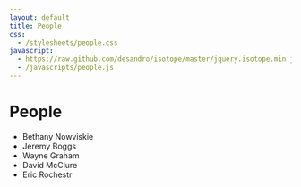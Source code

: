 ```yaml
---
layout: default 
title: People
css:
  - /stylesheets/people.css
javascript:
  - https://raw.github.com/desandro/isotope/master/jquery.isotope.min.js
  - /javascripts/people.js
---
```


# People

<ul id="people">
  <li>Bethany Nowviskie</li>
  <li>Jeremy Boggs</li>
  <li>Wayne Graham</li>
  <li>David McClure</li>
  <li>Eric Rochestr</li>
</ul>
